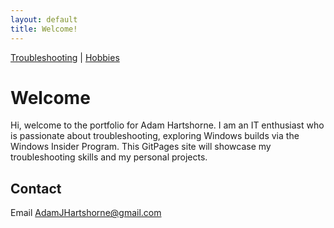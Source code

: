 ```yaml
---
layout: default  
title: Welcome!
---
```


[Troubleshooting](troubleshooting/index.md) | [Hobbies](hobbies/index.md)

# Welcome
Hi, welcome to the portfolio for Adam Hartshorne. I am an IT enthusiast who is passionate about troubleshooting, exploring Windows builds via the Windows Insider Program. This GitPages site will showcase my troubleshooting skills and my personal projects.

## Contact
Email [AdamJHartshorne@gmail.com](mailto:AdamJHartshorne@gmail.com)
